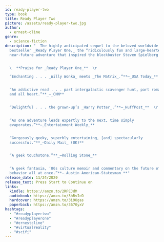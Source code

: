 ```yaml
---
id: ready-player-two
type: book
title: Ready Player Two
picture: /assets/ready-player-two.jpg
author:
  - ernest-cline
genre:
  - science-fiction
description: "  The highly anticipated sequel to the beloved worldwide
  bestseller _Ready Player One,_ the “ridiculously fun and large-hearted” (NPR)
  near-future adventure that inspired the blockbuster Steven Spielberg film.


  \  **Praise for _Ready Player One_**  \r

  “Enchanting . . . _Willy Wonka_ meets _The Matrix_.”**—_USA Today_**  \r


  “An addictive read . . . part intergalactic scavenger hunt, part romance,
  and all heart.”**_—_CNN**


  “Delightful . . . the grown-up’s _Harry Potter_.”**—_HuffPost_**  \r


  “As one adventure leads expertly to the next, time simply
  evaporates.”**—_Entertainment Weekly_**


  “Gorgeously geeky, superbly entertaining, [and] spectacularly
  successful.”**_—Daily Mail_ (UK)**


  “A geek touchstone.”**_—Rolling Stone_**


  “A geek fantasia, ’80s culture memoir and commentary on the future of online
  behavior all at once.”**—_Austin American-Statesman_**"
release_date: 11/24/2020
release_text: Press Start to Continue on
links:
  kindle: https://amzn.to/2RPEJdM
  audiobook: https://amzn.to/3hRvIeD
  hardcover: https://amzn.to/3i9Ogas
  paperback: https://amzn.to/3670yxV
hashtags:
  - "#readyplayertwo"
  - "#readyplayerone"
  - "#ernestcline"
  - "#virtualreality"
  - "#scifi"
---
```


